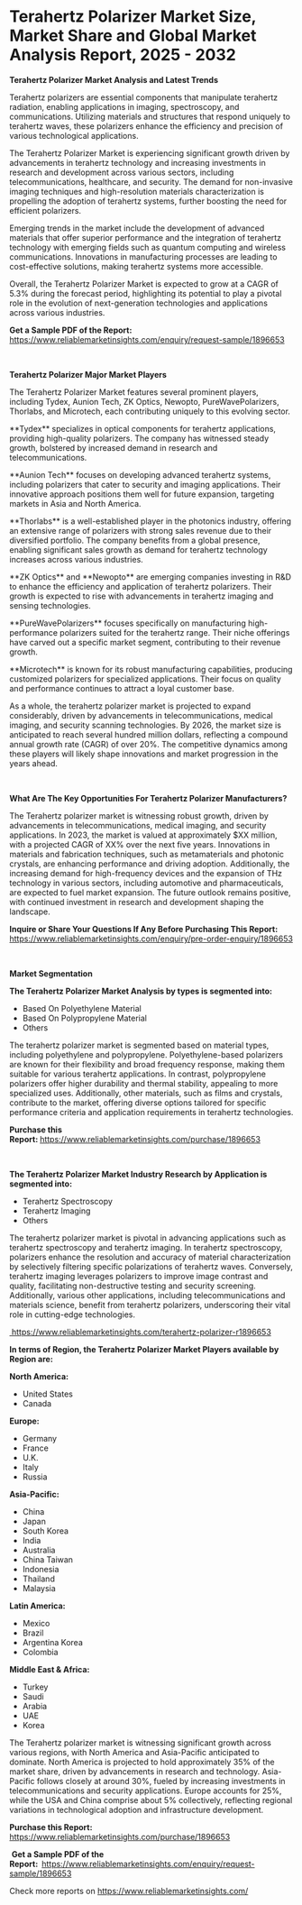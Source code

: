 <p><h1>Terahertz Polarizer Market Size, Market Share and Global Market Analysis Report, 2025 - 2032</h1></p><p><strong>Terahertz Polarizer Market Analysis and Latest Trends</strong></p>
<p><p>Terahertz polarizers are essential components that manipulate terahertz radiation, enabling applications in imaging, spectroscopy, and communications. Utilizing materials and structures that respond uniquely to terahertz waves, these polarizers enhance the efficiency and precision of various technological applications.</p><p>The Terahertz Polarizer Market is experiencing significant growth driven by advancements in terahertz technology and increasing investments in research and development across various sectors, including telecommunications, healthcare, and security. The demand for non-invasive imaging techniques and high-resolution materials characterization is propelling the adoption of terahertz systems, further boosting the need for efficient polarizers.</p><p>Emerging trends in the market include the development of advanced materials that offer superior performance and the integration of terahertz technology with emerging fields such as quantum computing and wireless communications. Innovations in manufacturing processes are leading to cost-effective solutions, making terahertz systems more accessible.</p><p>Overall, the Terahertz Polarizer Market is expected to grow at a CAGR of 5.3% during the forecast period, highlighting its potential to play a pivotal role in the evolution of next-generation technologies and applications across various industries.</p></p>
<p><strong>Get a Sample PDF of the Report:&nbsp;</strong> <a href="https://www.reliablemarketinsights.com/enquiry/request-sample/1896653?utm_campaign=3493&utm_medium=2&utm_source=Github&utm_content=ia&utm_term=02042025&utm_id=terahertz-polarizer">https://www.reliablemarketinsights.com/enquiry/request-sample/1896653</a></p>
<p>&nbsp;</p>
<p><strong>Terahertz Polarizer Major Market Players</strong></p>
<p><p>The Terahertz Polarizer Market features several prominent players, including Tydex, Aunion Tech, ZK Optics, Newopto, PureWavePolarizers, Thorlabs, and Microtech, each contributing uniquely to this evolving sector.</p><p>**Tydex** specializes in optical components for terahertz applications, providing high-quality polarizers. The company has witnessed steady growth, bolstered by increased demand in research and telecommunications. </p><p>**Aunion Tech** focuses on developing advanced terahertz systems, including polarizers that cater to security and imaging applications. Their innovative approach positions them well for future expansion, targeting markets in Asia and North America.</p><p>**Thorlabs** is a well-established player in the photonics industry, offering an extensive range of polarizers with strong sales revenue due to their diversified portfolio. The company benefits from a global presence, enabling significant sales growth as demand for terahertz technology increases across various industries.</p><p>**ZK Optics** and **Newopto** are emerging companies investing in R&D to enhance the efficiency and application of terahertz polarizers. Their growth is expected to rise with advancements in terahertz imaging and sensing technologies.</p><p>**PureWavePolarizers** focuses specifically on manufacturing high-performance polarizers suited for the terahertz range. Their niche offerings have carved out a specific market segment, contributing to their revenue growth.</p><p>**Microtech** is known for its robust manufacturing capabilities, producing customized polarizers for specialized applications. Their focus on quality and performance continues to attract a loyal customer base.</p><p>As a whole, the terahertz polarizer market is projected to expand considerably, driven by advancements in telecommunications, medical imaging, and security scanning technologies. By 2026, the market size is anticipated to reach several hundred million dollars, reflecting a compound annual growth rate (CAGR) of over 20%. The competitive dynamics among these players will likely shape innovations and market progression in the years ahead.</p></p>
<p>&nbsp;</p>
<p><strong>What Are The Key Opportunities For Terahertz Polarizer Manufacturers?</strong></p>
<p><p>The Terahertz polarizer market is witnessing robust growth, driven by advancements in telecommunications, medical imaging, and security applications. In 2023, the market is valued at approximately $XX million, with a projected CAGR of XX% over the next five years. Innovations in materials and fabrication techniques, such as metamaterials and photonic crystals, are enhancing performance and driving adoption. Additionally, the increasing demand for high-frequency devices and the expansion of THz technology in various sectors, including automotive and pharmaceuticals, are expected to fuel market expansion. The future outlook remains positive, with continued investment in research and development shaping the landscape.</p></p>
<p><strong>Inquire or Share Your Questions If Any Before Purchasing This Report:</strong> <a href="https://www.reliablemarketinsights.com/enquiry/pre-order-enquiry/1896653?utm_campaign=3493&utm_medium=2&utm_source=Github&utm_content=ia&utm_term=02042025&utm_id=terahertz-polarizer">https://www.reliablemarketinsights.com/enquiry/pre-order-enquiry/1896653</a></p>
<p>&nbsp;</p>
<p><strong>Market Segmentation</strong></p>
<p><strong>The Terahertz Polarizer Market Analysis by types is segmented into:</strong></p>
<p><ul><li>Based On Polyethylene Material</li><li>Based On Polypropylene Material</li><li>Others</li></ul></p>
<p><p>The terahertz polarizer market is segmented based on material types, including polyethylene and polypropylene. Polyethylene-based polarizers are known for their flexibility and broad frequency response, making them suitable for various terahertz applications. In contrast, polypropylene polarizers offer higher durability and thermal stability, appealing to more specialized uses. Additionally, other materials, such as films and crystals, contribute to the market, offering diverse options tailored for specific performance criteria and application requirements in terahertz technologies.</p></p>
<p><strong>Purchase this Report:&nbsp;</strong><a href="https://www.reliablemarketinsights.com/purchase/1896653?utm_campaign=3493&utm_medium=2&utm_source=Github&utm_content=ia&utm_term=02042025&utm_id=terahertz-polarizer">https://www.reliablemarketinsights.com/purchase/1896653</a></p>
<p>&nbsp;</p>
<p><strong>The Terahertz Polarizer Market Industry Research by Application is segmented into:</strong></p>
<p><ul><li>Terahertz Spectroscopy</li><li>Terahertz Imaging</li><li>Others</li></ul></p>
<p><p>The terahertz polarizer market is pivotal in advancing applications such as terahertz spectroscopy and terahertz imaging. In terahertz spectroscopy, polarizers enhance the resolution and accuracy of material characterization by selectively filtering specific polarizations of terahertz waves. Conversely, terahertz imaging leverages polarizers to improve image contrast and quality, facilitating non-destructive testing and security screening. Additionally, various other applications, including telecommunications and materials science, benefit from terahertz polarizers, underscoring their vital role in cutting-edge technologies.</p></p>
<p><a href="https://www.reliablemarketinsights.com/terahertz-polarizer-r1896653?utm_campaign=3493&utm_medium=2&utm_source=Github&utm_content=ia&utm_term=02042025&utm_id=terahertz-polarizer">&nbsp;https://www.reliablemarketinsights.com/terahertz-polarizer-r1896653</a></p>
<p><strong>In terms of Region, the Terahertz Polarizer Market Players available by Region are:</strong></p>
<p>
    <p> <strong> North America: </strong>
        <ul>
            <li>United States</li>
            <li>Canada</li>
        </ul>
        </p> 
    <p> <strong> Europe: </strong>
        <ul>
            <li>Germany</li>
            <li>France</li>
            <li>U.K.</li>
            <li>Italy</li>
            <li>Russia</li>
        </ul>
        </p> 
    <p> <strong> Asia-Pacific: </strong>
        <ul>
            <li>China</li>
            <li>Japan</li>
            <li>South Korea</li>
            <li>India</li>
            <li>Australia</li>
            <li>China Taiwan</li>
            <li>Indonesia</li>
            <li>Thailand</li>
            <li>Malaysia</li>
        </ul>
        </p> 
    <p> <strong> Latin America: </strong>
        <ul>
            <li>Mexico</li>
            <li>Brazil</li>
            <li>Argentina Korea</li>
            <li>Colombia</li>
        </ul>
        </p> 
    <p> <strong> Middle East & Africa: </strong>
        <ul>
            <li>Turkey</li>
            <li>Saudi</li>
            <li>Arabia</li>
            <li>UAE</li>
            <li>Korea</li>
        </ul>
    </p>
    </p>
<p><p>The Terahertz polarizer market is witnessing significant growth across various regions, with North America and Asia-Pacific anticipated to dominate. North America is projected to hold approximately 35% of the market share, driven by advancements in research and technology. Asia-Pacific follows closely at around 30%, fueled by increasing investments in telecommunications and security applications. Europe accounts for 25%, while the USA and China comprise about 5% collectively, reflecting regional variations in technological adoption and infrastructure development.</p></p>
<p><strong>Purchase this Report: </strong><a href="https://www.reliablemarketinsights.com/purchase/1896653?utm_campaign=3493&utm_medium=2&utm_source=Github&utm_content=ia&utm_term=02042025&utm_id=terahertz-polarizer">https://www.reliablemarketinsights.com/purchase/1896653</a></p>
<p>&nbsp;<strong>Get a Sample PDF of the Report:&nbsp;&nbsp;</strong><a href="https://www.reliablemarketinsights.com/enquiry/request-sample/1896653?utm_campaign=3493&utm_medium=2&utm_source=Github&utm_content=ia&utm_term=02042025&utm_id=terahertz-polarizer">https://www.reliablemarketinsights.com/enquiry/request-sample/1896653</a></p>
<p><strong></strong></p>
<p>Check more reports on <a href="https://www.reliablemarketinsights.com/?utm_campaign=3493&utm_medium=2&utm_source=Github&utm_content=ia&utm_term=02042025&utm_id=terahertz-polarizer">https://www.reliablemarketinsights.com/</a></p>